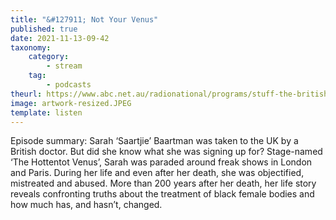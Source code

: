 ```yaml
---
title: "&#127911; Not Your Venus"
published: true
date: 2021-11-13-09-42
taxonomy:
    category:
        - stream
    tag:
        - podcasts
theurl: https://www.abc.net.au/radionational/programs/stuff-the-british-stole/not-your-venus/13572994
image: artwork-resized.JPEG
template: listen
---
```


Episode summary: Sarah &lsquo;Saartjie&rsquo; Baartman was taken to the UK by a British doctor. But did she know what she was signing up for? Stage-named &lsquo;The Hottentot Venus&rsquo;, Sarah was paraded around freak shows in London and Paris. During her life and even after her death, she was objectified, mistreated and abused. More than 200 years after her death, her life story reveals confronting truths about the treatment of black female bodies and how much has, and hasn&rsquo;t, changed.
